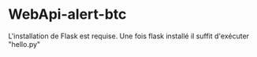 # WebApi-alert-btc

L'installation de Flask est requise.
Une fois flask installé il suffit d'exécuter "hello.py"
